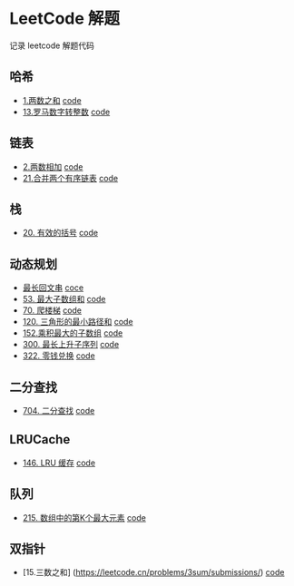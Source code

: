 # LeetCode 解题
记录 leetcode 解题代码

## 哈希
-  [1.两数之和](https://leetcode.cn/problems/two-sum/) [code](./hash/1-%E4%B8%A4%E6%95%B0%E4%B9%8B%E5%92%8C.js)
-  [13.罗马数字转整数](https://leetcode.cn/problems/roman-to-integer/) [code](./hash/13-%E7%BD%97%E9%A9%AC%E6%95%B0%E5%AD%97%E8%BD%AC%E6%95%B4%E6%95%B0.js)

## 链表
-  [2.两数相加](https://leetcode.cn/problems/add-two-numbers/) [code](./linklist/2-%E4%B8%A4%E6%95%B0%E7%9B%B8%E5%8A%A0.js)
- [21.合并两个有序链表](https://leetcode.cn/problems/merge-two-sorted-lists/) [code](./linklist/21-%E5%90%88%E5%B9%B6%E6%9C%89%E5%BA%8F%E9%93%BE%E8%A1%A8.js)

## 栈

-  [20. 有效的括号](https://leetcode.cn/problems/valid-parentheses/) [code](./stack/20-%E6%9C%89%E6%95%88%E6%8B%AC%E5%8F%B7.js)

## 动态规划
- [最长回文串](https://leetcode.cn/problems/longest-palindromic-substring/) [coce](./dynamic/5-%E6%9C%80%E9%95%BF%E5%9B%9E%E6%96%87%E4%B8%B2.js)
- [53. 最大子数组和](https://leetcode.cn/problems/maximum-subarray/) [code](./dynamic/53-%E6%9C%80%E5%A4%A7%E5%AD%90%E6%95%B0%E7%BB%84%E5%92%8C.js)
- [70. 爬楼梯](https://leetcode.cn/problems/climbing-stairs/) [code](./dynamic/70-%E7%88%AC%E6%A5%BC%E6%A2%AF.js)
- [120. 三角形的最小路径和](https://leetcode.cn/problems/triangle/) [code](./dynamic/120-%E4%B8%89%E8%A7%92%E5%BD%A2%E7%9A%84%E6%9C%80%E5%B0%8F%E8%B7%AF%E5%BE%84%E5%92%8C.js)
- [152.乘积最大的子数组](https://leetcode.cn/problems/maximum-product-subarray/) [code](./dynamic/152-%E4%B9%98%E7%A7%AF%E6%9C%80%E5%A4%A7%E7%9A%84%E5%AD%90%E6%95%B0%E7%BB%84.js)
- [300. 最长上升子序列](https://leetcode.cn/problems/longest-increasing-subsequence/) [code](./dynamic/300-%E6%9C%80%E9%95%BF%E4%B8%8A%E5%8D%87%E5%AD%90%E5%BA%8F%E5%88%97.js)
- [322. 零钱兑换](https://leetcode.cn/problems/coin-change/) [code](./dynamic/322-%E9%9B%B6%E9%92%B1%E5%85%91%E6%8D%A2.js)

## 二分查找 
- [704. 二分查找](https://leetcode.cn/problems/binary-search/) [code](./binary-search/704-%E4%BA%8C%E5%88%86%E6%9F%A5%E6%89%BE.js)

## LRUCache
- [146. LRU 缓存](https://leetcode.cn/problems/lru-cache/) [code](./LRU-cache/146.LRU%20%E7%BC%93%E5%AD%98.js)

## 队列
- [215. 数组中的第K个最大元素](https://leetcode.cn/problems/kth-largest-element-in-an-array/) [code](./queue/215.%20%E6%95%B0%E7%BB%84%E4%B8%AD%E7%9A%84%E7%AC%ACK%E4%B8%AA%E6%9C%80%E5%A4%A7%E5%85%83%E7%B4%A0.js)


## 双指针
- [15.三数之和] (https://leetcode.cn/problems/3sum/submissions/) [code](./two-points/15-%E4%B8%89%E6%95%B0%E4%B9%8B%E5%92%8C.js)